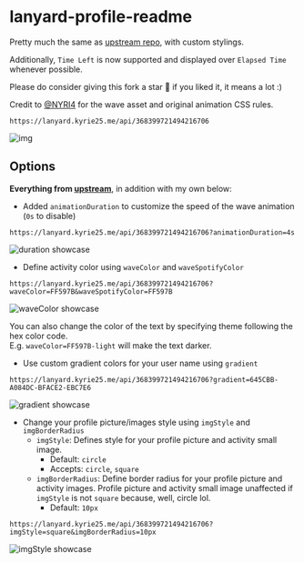 # lanyard-profile-readme

Pretty much the same as [upstream repo](https://github.com/cnrad/lanyard-profile-readme), with custom stylings.

Additionally, `Time Left` is now supported and displayed over `Elapsed Time` whenever possible.

Please do consider giving this fork a star 🌟 if you liked it, it means a lot :)

Credit to [@NYRI4](https://github.com/NYRI4) for the wave asset and original animation CSS rules.

```
https://lanyard.kyrie25.me/api/368399721494216706
```

![img](https://lanyard.kyrie25.me/api/368399721494216706)

## Options

**Everything from [upstream](https://github.com/cnrad/lanyard-profile-readme#options)**, in addition with my own below:

-   Added `animationDuration` to customize the speed of the wave animation (`0s` to disable)

```url
https://lanyard.kyrie25.me/api/368399721494216706?animationDuration=4s
```

![duration showcase](https://user-images.githubusercontent.com/77577746/223082326-0a3b1af6-099c-4e89-b320-52066aebb527.svg)

-   Define activity color using `waveColor` and `waveSpotifyColor`

```url
https://lanyard.kyrie25.me/api/368399721494216706?waveColor=FF597B&waveSpotifyColor=FF597B
```

![waveColor showcase](https://user-images.githubusercontent.com/77577746/223082809-14b38bbc-c600-4b62-ba74-f242dada553b.svg)

You can also change the color of the text by specifying theme following the hex color code. \
E.g. `waveColor=FF597B-light` will make the text darker.

-   Use custom gradient colors for your user name using `gradient`

```url
https://lanyard.kyrie25.me/api/368399721494216706?gradient=645CBB-A084DC-BFACE2-EBC7E6
```

![gradient showcase](https://user-images.githubusercontent.com/77577746/223083367-828a7aba-dc1f-430d-89cf-a361c970e1cd.svg)

- Change your profile picture/images style using `imgStyle` and `imgBorderRadius`
  - `imgStyle`: Defines style for your profile picture and activity small image.
    - Default: `circle`
    - Accepts: `circle`, `square`
  - `imgBorderRadius`: Define border radius for your profile picture and activity images. Profile picture and activity small image unaffected if `imgStyle` is not `square` because, well, circle lol.
    - Default: `10px`
 
 ```url
 https://lanyard.kyrie25.me/api/368399721494216706?imgStyle=square&imgBorderRadius=10px
 ```
 
 ![imgStyle showcase](https://user-images.githubusercontent.com/77577746/227162049-8b99c39c-91f3-4e6a-bf37-f7dff5c64a6d.svg)

